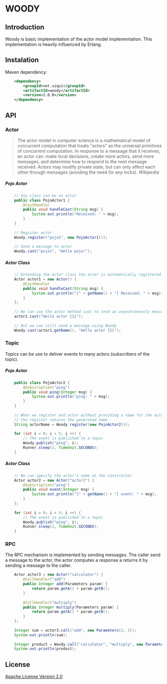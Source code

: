 # WOODY 

## Introduction

Woody is basic implementation of the actor model implementation.
This implementation is heavily influenced by Erlang.


## Instalation

Maven dependency:
 
```xml
	<dependency>
	    <groupId>net.uiqui</groupId>
	    <artifactId>woody</artifactId>
	    <version>2.0.0</version>
	</dependency>
```

 
## API

### Actor
> The actor model in computer science is a mathematical model of concurrent computation that treats "actors" as the universal 
> primitives of concurrent computation. In response to a message that it receives, an actor can: make local decisions, create 
> more actors, send more messages, and determine how to respond to the next message received. Actors may modify private state, 
> but can only affect each other through messages (avoiding the need for any locks).
*Wikipedia*


##### Pojo Actor

```java
	// Any class can be an actor
	public class PojoActor1 {
		@CastHandler
		public void handleCast(String msg) {
			System.out.println("Received: " + msg);
		}
	}
	
	// Register actor
	Woody.register("pojo1", new PojoActor1());
	
	// Send a message to actor
	Woody.cast("pojo1", "Hello pojo!");
```


##### Actor Class

```java
	// Extending the Actor class the actor is automatically registered
	Actor actor1 = new Actor() {
		@CastHandler
		public void handleCast(String msg) {
			System.out.println("[" + getName() + "] Received: " + msg);
		}
	};
	
	// We can use the actor method cast to send an asynchronously message
	actor1.cast("Hello actor {1}");
	
	// But we can still send a message using Woody
	Woody.cast(actor1.getName(), "Hello actor {2}");
```

 
### Topic
Topics can be use to deliver events to many actors (subscribers of the topic).


##### Pojo Actor

```java
	public class PojoActor2 {
		@Subscription("ping")
		public void ping(Integer msg) {
			System.out.println("ping: " + msg);
		}
	}
	
	// When we register and actor without providing a name for the actor
	// the register returns the generated name 
	String actorName = Woody.register(new PojoActor2());
	
	for (int i = 0; i < 5; i ++) {
		// The event is published to a topic
		Woody.publish("ping", i);
		Runner.sleep(1, TimeUnit.SECONDS);
	}
```


##### Actor Class

```java
	// We can specify the actor's name on the constructor 
	Actor actor2 = new Actor("actor2") {
		@Subscription("ping")
		public void event(Integer msg) {
			System.out.println("[" + getName() + "] event: " + msg);
		}			
	};
	
	for (int i = 0; i < 5; i ++) {
		// The event is published to a topic
		Woody.publish("ping", i);
		Runner.sleep(1, TimeUnit.SECONDS);
	}
```


### RPC
The RPC mechanism is implemented by sending messages.
The caller send a message to the actor, the actor computes a response a returns it by sending a message to the caller.

```java
	Actor actor3 = new Actor("calculator") {
		@CallHandler("add")
		public Integer add(Parameters param) {
			return param.getA() + param.getB();
		}
		
		@CallHandler("multiply")
		public Integer multiply(Parameters param) {
			return param.getA() * param.getB();
		}
	};
	
	Integer sum = actor3.call("add", new Parameters(2, 3));
	System.out.println(sum);
	
	Integer product = Woody.call("calculator", "multiply", new Parameters(2, 3));
	System.out.println(product);
```


## License
[Apache License Version 2.0](http://www.apache.org/licenses/LICENSE-2.0.html)